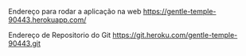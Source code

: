 Endereço para rodar a aplicação na web
https://gentle-temple-90443.herokuapp.com/ 

Endereço de Repositorio do Git
https://git.heroku.com/gentle-temple-90443.git